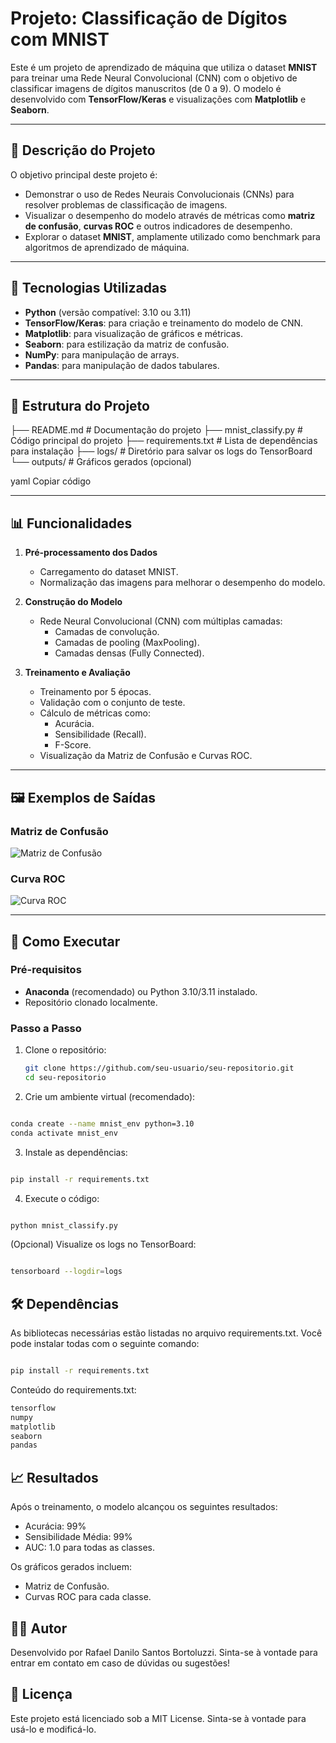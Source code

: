 # Projeto: Classificação de Dígitos com MNIST

Este é um projeto de aprendizado de máquina que utiliza o dataset **MNIST** para treinar uma Rede Neural Convolucional (CNN) com o objetivo de classificar imagens de dígitos manuscritos (de 0 a 9). O modelo é desenvolvido com **TensorFlow/Keras** e visualizações com **Matplotlib** e **Seaborn**.

---

## 📝 Descrição do Projeto

O objetivo principal deste projeto é:
- Demonstrar o uso de Redes Neurais Convolucionais (CNNs) para resolver problemas de classificação de imagens.
- Visualizar o desempenho do modelo através de métricas como **matriz de confusão**, **curvas ROC** e outros indicadores de desempenho.
- Explorar o dataset **MNIST**, amplamente utilizado como benchmark para algoritmos de aprendizado de máquina.

---

## 🚀 Tecnologias Utilizadas

- **Python** (versão compatível: 3.10 ou 3.11)
- **TensorFlow/Keras**: para criação e treinamento do modelo de CNN.
- **Matplotlib**: para visualização de gráficos e métricas.
- **Seaborn**: para estilização da matriz de confusão.
- **NumPy**: para manipulação de arrays.
- **Pandas**: para manipulação de dados tabulares.

---

## 📂 Estrutura do Projeto

├── README.md # Documentação do projeto ├── mnist_classify.py # Código principal do projeto ├── requirements.txt # Lista de dependências para instalação ├── logs/ # Diretório para salvar os logs do TensorBoard └── outputs/ # Gráficos gerados (opcional)

yaml
Copiar código

---

## 📊 Funcionalidades

1. **Pré-processamento dos Dados**
   - Carregamento do dataset MNIST.
   - Normalização das imagens para melhorar o desempenho do modelo.

2. **Construção do Modelo**
   - Rede Neural Convolucional (CNN) com múltiplas camadas:
     - Camadas de convolução.
     - Camadas de pooling (MaxPooling).
     - Camadas densas (Fully Connected).

3. **Treinamento e Avaliação**
   - Treinamento por 5 épocas.
   - Validação com o conjunto de teste.
   - Cálculo de métricas como:
     - Acurácia.
     - Sensibilidade (Recall).
     - F-Score.
   - Visualização da Matriz de Confusão e Curvas ROC.

---

## 🖼️ Exemplos de Saídas

### Matriz de Confusão
![Matriz de Confusão](outputs/confusion_matrix.png)

### Curva ROC
![Curva ROC](outputs/roc_curve.png)

---

## 🔧 Como Executar

### Pré-requisitos

- **Anaconda** (recomendado) ou Python 3.10/3.11 instalado.
- Repositório clonado localmente.

### Passo a Passo

1. Clone o repositório:
   ```bash
   git clone https://github.com/seu-usuario/seu-repositorio.git
   cd seu-repositorio
2. Crie um ambiente virtual (recomendado):

```bash

conda create --name mnist_env python=3.10
conda activate mnist_env
```

3. Instale as dependências:

```bash

pip install -r requirements.txt
```

4. Execute o código:

```bash

python mnist_classify.py
```

(Opcional) Visualize os logs no TensorBoard:

```bash

tensorboard --logdir=logs
```

## 🛠️ Dependências
As bibliotecas necessárias estão listadas no arquivo requirements.txt. Você pode instalar todas com o seguinte comando:

```bash

pip install -r requirements.txt
```

Conteúdo do requirements.txt:

```bash
tensorflow
numpy
matplotlib
seaborn
pandas
```

## 📈 Resultados

Após o treinamento, o modelo alcançou os seguintes resultados:

- Acurácia: 99%
- Sensibilidade Média: 99%
- AUC: 1.0 para todas as classes.

Os gráficos gerados incluem:

- Matriz de Confusão.
- Curvas ROC para cada classe.

## 👩‍💻 Autor
Desenvolvido por Rafael Danilo Santos Bortoluzzi. Sinta-se à vontade para entrar em contato em caso de dúvidas ou sugestões!

## 📜 Licença
Este projeto está licenciado sob a MIT License. Sinta-se à vontade para usá-lo e modificá-lo.




